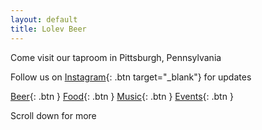 ```yaml
---
layout: default
title: Lolev Beer
---
```

Come visit our taproom in Pittsburgh, Pennsylvania

Follow us on [Instagram](https://instagram.com/lolevbeer){: .btn target="_blank"} for updates  

[Beer](/#beer){: .btn } [Food](#food){: .btn }
[Music](/#music){: .btn } [Events](#events){: .btn }

<span class="scroll-animate"> Scroll down for more </span>
